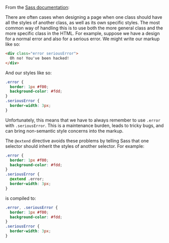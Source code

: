 From the [Sass documentation](http://sass-lang.com/documentation/file.SASS_REFERENCE.html#extend):

There are often cases when designing a page when one class should have all the styles of another class, as well as its own specific styles. The most common way of handling this is to use both the more general class and the more specific class in the HTML. <!--more-->For example, suppose we have a design for a normal error and also for a serious error. We might write our markup like so:

````html
<div class="error seriousError">
  Oh no! You've been hacked!
</div>
````

And our styles like so:

````css
.error {
  border: 1px #f00;
  background-color: #fdd;
}
.seriousError {
  border-width: 3px;
}
````

Unfortunately, this means that we have to always remember to use `.error` with `.seriousError`. This is a maintenance burden, leads to tricky bugs, and can bring non-semantic style concerns into the markup.

The `@extend` directive avoids these problems by telling Sass that one selector should inherit the styles of another selector. For example:

````css
.error {
  border: 1px #f00;
  background-color: #fdd;
}
.seriousError {
  @extend .error;
  border-width: 3px;
}
````

is compiled to:

````css
.error, .seriousError {
  border: 1px #f00;
  background-color: #fdd;
}
.seriousError {
  border-width: 3px;
}
````
